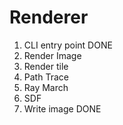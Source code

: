 # Renderer

1. CLI entry point DONE
2. Render Image
3. Render tile
4. Path Trace
5. Ray March
6. SDF
7. Write image DONE
